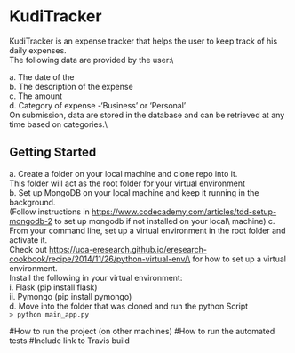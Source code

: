 # KudiTracker
KudiTracker is an expense tracker that helps the user to keep track of his daily expenses.\
The following data are provided by the user:\

a. The date of the \
b. The description of the expense\
c. The amount\
d. Category of expense -‘Business’ or ‘Personal’\
On submission, data are stored in the database and can be retrieved at any time based on categories.\

## Getting Started
a. Create a folder on your local machine and clone repo into it.\
    This folder will act as the root folder for your virtual environment\
b. Set up MongoDB on your local machine and keep it running in the background.\
    (Follow instructions in https://www.codecademy.com/articles/tdd-setup-mongodb-2 to set up mongodb if not installed on your local\         machine)
c. From your command line, set up a virtual environment in the root folder and activate it.\
    Check out https://uoa-eresearch.github.io/eresearch-cookbook/recipe/2014/11/26/python-virtual-env/\
   for how to set up a virtual environment.\
   Install the following in your virtual environment:\
   i. Flask (pip install flask)\
   ii. Pymongo (pip install pymongo)\
d. Move into the folder that was cloned and run the python Script\
    ```
    > python main_app.py
    ```














#How to run the project (on other machines)
#How to run the automated tests
#Include link to Travis build
